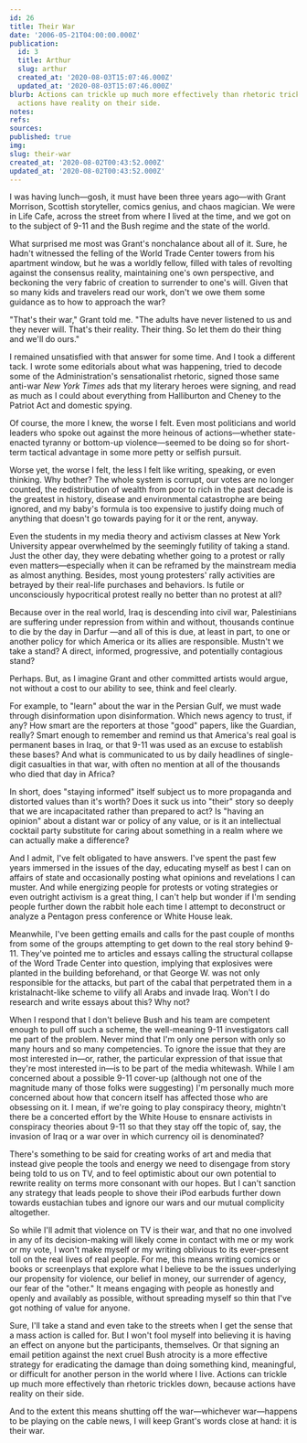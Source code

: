 ```yaml
---
id: 26
title: Their War
date: '2006-05-21T04:00:00.000Z'
publication:
  id: 3
  title: Arthur
  slug: arthur
  created_at: '2020-08-03T15:07:46.000Z'
  updated_at: '2020-08-03T15:07:46.000Z'
blurb: Actions can trickle up much more effectively than rhetoric trickles down, because
  actions have reality on their side.
notes: 
refs: 
sources: 
published: true
img: 
slug: their-war
created_at: '2020-08-02T00:43:52.000Z'
updated_at: '2020-08-02T00:43:52.000Z'
---
```

I was having lunch—gosh, it must have been three years ago—with Grant Morrison, Scottish storyteller, comics genius, and chaos magician. We were in Life Cafe, across the street from where I lived at the time, and we got on to the subject of 9-11 and the Bush regime and the state of the world.

What surprised me most was Grant's nonchalance about all of it. Sure, he hadn't witnessed the felling of the World Trade Center towers from his apartment window, but he was a worldly fellow, filled with tales of revolting against the consensus reality, maintaining one's own perspective, and beckoning the very fabric of creation to surrender to one's will. Given that so many kids and travelers read our work, don't we owe them some guidance as to how to approach the war?

"That's their war," Grant told me. "The adults have never listened to us and they never will. That's their reality. Their thing. So let them do their thing and we'll do ours."

I remained unsatisfied with that answer for some time. And I took a different tack. I wrote some editorials about what was happening, tried to decode some of the Administration's sensationalist rhetoric, signed those same anti-war *New York Times* ads that my literary heroes were signing, and read as much as I could about everything from Halliburton and Cheney to the Patriot Act and domestic spying.

Of course, the more I knew, the worse I felt. Even most politicians and world leaders who spoke out against the more heinous of actions—whether state-enacted tyranny or bottom-up violence—seemed to be doing so for short-term tactical advantage in some more petty or selfish pursuit.

Worse yet, the worse I felt, the less I felt like writing, speaking, or even thinking. Why bother? The whole system is corrupt, our votes are no longer counted, the redistribution of wealth from poor to rich in the past decade is the greatest in history, disease and environmental catastrophe are being ignored, and my baby's formula is too expensive to justify doing much of anything that doesn't go towards paying for it or the rent, anyway.

Even the students in my media theory and activism classes at New York University appear overwhelmed by the seemingly futility of taking a stand. Just the other day, they were debating whether going to a protest or rally even matters—especially when it can be reframed by the mainstream media as almost anything. Besides, most young protesters' rally activities are betrayed by their real-life purchases and behaviors. Is futile or unconsciously hypocritical protest really no better than no protest at all?

Because over in the real world, Iraq is descending into civil war, Palestinians are suffering under repression from within and without, thousands continue to die by the day in Darfur —and all of this is due, at least in part, to one or another policy for which America or its allies are responsible. Mustn't we take a stand? A direct, informed, progressive, and potentially contagious stand?

Perhaps. But, as I imagine Grant and other committed artists would argue, not without a cost to our ability to see, think and feel clearly.

For example, to "learn" about the war in the Persian Gulf, we must wade through disinformation upon disinformation. Which news agency to trust, if any? How smart are the reporters at those "good" papers, like the Guardian, really? Smart enough to remember and remind us that America's real goal is permanent bases in Iraq, or that 9-11 was used as an excuse to establish these bases? And what is communicated to us by daily headlines of single-digit casualties in that war, with often no mention at all of the thousands who died that day in Africa?

In short, does "staying informed" itself subject us to more propaganda and distorted values than it's worth? Does it suck us into "their" story so deeply that we are incapacitated rather than prepared to act? Is "having an opinion" about a distant war or policy of any value, or is it an intellectual cocktail party substitute for caring about something in a realm where we can actually make a difference?

And I admit, I've felt obligated to have answers. I've spent the past few years immersed in the issues of the day, educating myself as best I can on affairs of state and occasionally posting what opinions and revelations I can muster. And while energizing people for protests or voting strategies or even outright activism is a great thing, I can't help but wonder if I'm sending people further down the rabbit hole each time I attempt to deconstruct or analyze a Pentagon press conference or White House leak.

Meanwhile, I've been getting emails and calls for the past couple of months from some of the groups attempting to get down to the real story behind 9-11. They've pointed me to articles and essays calling the structural collapse of the Word Trade Center into question, implying that explosives were planted in the building beforehand, or that George W. was not only responsible for the attacks, but part of the cabal that perpetrated them in a kristalnacht-like scheme to vilify all Arabs and invade Iraq. Won't I do research and write essays about this? Why not?

When I respond that I don't believe Bush and his team are competent enough to pull off such a scheme, the well-meaning 9-11 investigators call me part of the problem. Never mind that I'm only one person with only so many hours and so many competencies. To ignore the issue that they are most interested in—or, rather, the particular expression of that issue that they're most interested in—is to be part of the media whitewash. While I am concerned about a possible 9-11 cover-up (although not one of the magnitude many of those folks were suggesting) I'm personally much more concerned about how that concern itself has affected those who are obsessing on it. I mean, if we're going to play conspiracy theory, mightn't there be a concerted effort by the White House to ensnare activists in conspiracy theories about 9-11 so that they stay off the topic of, say, the invasion of Iraq or a war over in which currency oil is denominated?

There's something to be said for creating works of art and media that instead give people the tools and energy we need to disengage from story being told to us on TV, and to feel optimistic about our own potential to rewrite reality on terms more consonant with our hopes. But I can't sanction any strategy that leads people to shove their iPod earbuds further down towards eustachian tubes and ignore our wars and our mutual complicity altogether.

So while I'll admit that violence on TV is their war, and that no one involved in any of its decision-making will likely come in contact with me or my work or my vote, I won't make myself or my writing oblivious to its ever-present toll on the real lives of real people. For me, this means writing comics or books or screenplays that explore what I believe to be the issues underlying our propensity for violence, our belief in money, our surrender of agency, our fear of the "other." It means engaging with people as honestly and openly and availably as possible, without spreading myself so thin that I've got nothing of value for anyone.

Sure, I'll take a stand and even take to the streets when I get the sense that a mass action is called for. But I won't fool myself into believing it is having an effect on anyone but the participants, themselves. Or that signing an email petition against the next cruel Bush atrocity is a more effective strategy for eradicating the damage than doing something kind, meaningful, or difficult for another person in the world where I live. Actions can trickle up much more effectively than rhetoric trickles down, because actions have reality on their side.

And to the extent this means shutting off the war—whichever war—happens to be playing on the cable news, I will keep Grant's words close at hand: it is their war.

  
##
